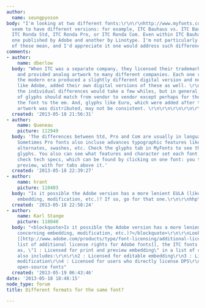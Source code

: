 ```yaml
---
author:
  name: seungpyoson
body: "I'm looking at two different fonts:\r\n\r\nhttp://www.myfonts.com/fonts/itc/bauhaus/\r\nhttp://www.myfonts.com/fonts/itc/ronda/\r\n\r\nBoth
  seem to have different versions: for example, ITC Bauhaus vs. ITC Bauhaus Std, or
  ITC Ronda Std, ITC Ronda Pro, or ITC Ronda Com. Even within ITC Bauhaus, there is
  one published by Adobe and another by Linotype. I'm not particularly sure what all
  of these mean, and I'd appreciate it one would address such differences!\r\n\r\n"
comments:
- author:
    name: dberlow
  body: "When ITC was a separate company, they licensed their trademarked font names
    and provided analog artwork to many different companies. Each one remaining into
    the modern era produced a slightly different digital version and new companies,
    like Adobe, added their own digital versions of these as well. \r\n\r\nAddressing
    the individual differences would take a few whiles, but in general, the core set
    of glyphs should match from vendor to vendor except perhaps for the scaling to
    the font to the em. And, glyphs like Euro, which were added after the original
    artwork was distributed, may not be consistent. \r\n\r\n\r\n\r\n\r\n"
  created: '2013-05-18 21:56:31'
- author:
    name: Queneau
    picture: 112949
  body: 'The differences between Std, Pro and Com are usually in language support.
    Sometimes Pro fonts also incluse advances typographic features like smallcaps,
    alternates, swashes, etc. Check the glyphs tab in MyFonts to see the amount of
    glyphs. You also can see what features and character set each font as when you
    check tech specs, which can be found by clicking on one font: you then get a waterfall
    preview, with for tabs above it.'
  created: '2013-05-18 22:39:27'
- author:
    name: hrant
    picture: 110403
  body: "Is it possible the Adobe version has a more lenient EULA (like concerning
    embedding, modification, etc.)? If so, go for that one.\r\n\r\nhhp\r\n"
  created: '2013-05-18 22:58:24'
- author:
    name: Karl Stange
    picture: 118040
  body: "<blockquote>Is it possible the Adobe version has a more lenient EULA (like
    concerning embedding, modification, etc.)?</blockquote>\r\n\r\nLooking through
    [[http://www.adobe.com/products/type/font-licensing/additional-license-rights.html|the
    list of additional license rights for Adobe fonts]], the ITC fonts are all listed
    as, \"1 : Licensed for print and preview embedding\" in a list of criteria that
    also includes:\r\n\r\n2 : Licensed for editable embedding\r\n3 : Licensed for
    modification\r\n4 : Licensed for users who directly license DPS\r\n5 : Licensed
    open-source fonts"
  created: '2013-05-19 06:43:46'
date: '2013-05-18 18:48:15'
node_type: forum
title: Different formats for the same font?

---
```

